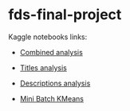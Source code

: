 # fds-final-project
Kaggle notebooks links:

* [Combined analysis](https://www.kaggle.com/code/stepantita/fds-combined-analysis)

* [Titles analysis](https://www.kaggle.com/code/stepantita/fds-titles-analysis)

* [Descriptions analysis](https://www.kaggle.com/code/stepantita/fds-descriptions-analysis)

* [Mini Batch KMeans](https://www.kaggle.com/code/stepantita/kmeans-online-clustering)